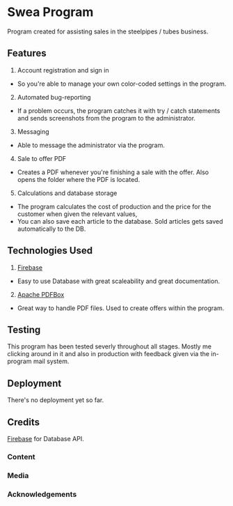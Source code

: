 # Swea Program
Program created for assisting sales in the steelpipes / tubes business.

## Features
1. Account registration and sign in
* So you're able to manage your own color-coded settings in the program.
2. Automated bug-reporting
* If a problem occurs, the program catches it with try / catch statements and sends screenshots from the program to the administrator.
3. Messaging
* Able to message the administrator via the program.
4. Sale to offer PDF
* Creates a PDF whenever you're finishing a sale with the offer. Also opens the folder where the PDF is located.
5. Calculations and database storage
* The program calculates the cost of production and the price for the customer when given the relevant values,
* You can also save each article to the database. Sold articles gets saved automatically to the DB.

## Technologies Used
1. [Firebase](https://firebase.google.com/)
* Easy to use Database with great scaleability and great documentation.
2. [Apache PDFBox](https://pdfbox.apache.org/)
* Great way to handle PDF files. Used to create offers within the program.

## Testing
This program has been tested severly throughout all stages. Mostly me clicking around in it and also in production with feedback given via the in-program mail system. 

## Deployment
There's no deployment yet so far.

## Credits
[Firebase](https://firebase.google.com/) for Database API.

### Content

### Media

### Acknowledgements

